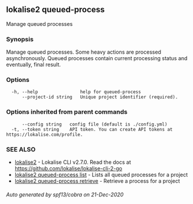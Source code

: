 ## lokalise2 queued-process

Manage queued processes

### Synopsis

Manage queued processes. Some heavy actions are processed asynchronously. Queued processes contain current processing status and eventually, final result.

### Options

```
  -h, --help                help for queued-process
      --project-id string   Unique project identifier (required).
```

### Options inherited from parent commands

```
      --config string   config file (default is ./config.yml)
  -t, --token string    API token. You can create API tokens at https://lokalise.com/profile.
```

### SEE ALSO

* [lokalise2](lokalise2.md)	 - Lokalise CLI v2.7.0. Read the docs at https://github.com/lokalise/lokalise-cli-2-go
* [lokalise2 queued-process list](lokalise2_queued-process_list.md)	 - Lists all queued processes for a project
* [lokalise2 queued-process retrieve](lokalise2_queued-process_retrieve.md)	 - Retrieve a process for a project

###### Auto generated by spf13/cobra on 21-Dec-2020
